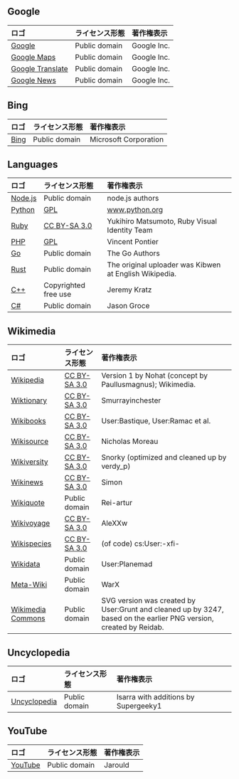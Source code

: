 ## Google
| ロゴ | ライセンス形態 | 著作権表示 |
|:--|:--|:--|
| [Google](https://commons.wikimedia.org/wiki/File:Google_%22G%22_Logo.svg) | Public domain | Google Inc. |
| [Google Maps](https://commons.wikimedia.org/wiki/File:Google_Maps_icon_(2020).svg) | Public domain | Google Inc. |
| [Google Translate](https://commons.wikimedia.org/wiki/File:Google_Translate_logo.svg) | Public domain | Google Inc. |
| [Google News](https://commons.wikimedia.org/wiki/File:Google_News_icon.svg) | Public domain | Google Inc. |

## Bing
| ロゴ | ライセンス形態 | 著作権表示 |
|:--|:--|:--|
| [Bing](https://commons.wikimedia.org/wiki/File:Bing_logo_(2016).svg) | Public domain | Microsoft Corporation |

## Languages
| ロゴ | ライセンス形態 | 著作権表示 |
|:--|:--|:--|
| [Node.js](https://commons.wikimedia.org/wiki/File:Node.js_logo.svg) | Public domain | node.js authors |
| [Python](https://commons.wikimedia.org/wiki/File:Python-logo-notext.svg) | [GPL](http://www.gnu.org/licenses/gpl.html) | www.python.org |
| [Ruby](https://commons.wikimedia.org/wiki/File:Ruby_logo.svg) | [CC BY-SA 3.0](https://creativecommons.org/licenses/by-sa/2.5) | Yukihiro Matsumoto, Ruby Visual Identity Team |
| [PHP](https://commons.wikimedia.org/wiki/File:Webysther_20160423_-_Elephpant.svg) | [GPL](http://www.gnu.org/licenses/gpl.html) | Vincent Pontier |
| [Go](https://commons.wikimedia.org/wiki/File:Go_Logo_Blue.svg) | Public domain | The Go Authors |
| [Rust](https://commons.wikimedia.org/wiki/File:Rust_programming_language_black_logo.svg) | Public domain | The original uploader was Kibwen at English Wikipedia. |
| [C++](https://commons.wikimedia.org/wiki/File:ISO_C%2B%2B_Logo.svg) | Copyrighted free use | Jeremy Kratz |
| [C#](https://commons.wikimedia.org/wiki/File:C_Sharp_wordmark.svg) | Public domain | Jason Groce |

## Wikimedia
| ロゴ | ライセンス形態 | 著作権表示 |
|:--|:--|:--|
| [Wikipedia](https://commons.wikimedia.org/wiki/File:Wikipedia-logo-v2.svg) | [CC BY-SA 3.0](https://creativecommons.org/licenses/by-sa/3.0) | Version 1 by Nohat (concept by Paullusmagnus); Wikimedia. |
| [Wiktionary](https://commons.wikimedia.org/wiki/File:Wiktionary-logo.svg) | [CC BY-SA 3.0](https://creativecommons.org/licenses/by-sa/3.0) | Smurrayinchester |
| [Wikibooks](https://commons.wikimedia.org/wiki/File:Wikiversity-logo.svg) | [CC BY-SA 3.0](https://creativecommons.org/licenses/by-sa/3.0) | User:Bastique, User:Ramac et al. |
| [Wikisource](https://commons.wikimedia.org/wiki/File:Wikisource-logo.svg) | [CC BY-SA 3.0](https://creativecommons.org/licenses/by-sa/3.0) | Nicholas Moreau |
| [Wikiversity](https://commons.wikimedia.org/wiki/File:Wikiversity-logo.svg) | [CC BY-SA 3.0](https://creativecommons.org/licenses/by-sa/3.0) | Snorky (optimized and cleaned up by verdy_p) |
| [Wikinews](https://commons.wikimedia.org/wiki/File:Wikinews-logo.svg) | [CC BY-SA 3.0](https://creativecommons.org/licenses/by-sa/3.0) | Simon |
| [Wikiquote](https://commons.wikimedia.org/wiki/File:Wikiquote-logo.svg) | Public domain | Rei-artur |
| [Wikivoyage](https://commons.wikimedia.org/wiki/File:Wikivoyage-logo.svg) | [CC BY-SA 3.0](https://creativecommons.org/licenses/by-sa/3.0) | AleXXw |
| [Wikispecies](https://commons.wikimedia.org/wiki/File:Wikispecies-logo.svg) | [CC BY-SA 3.0](https://creativecommons.org/licenses/by-sa/3.0) | (of code) cs:User:-xfi- |
| [Wikidata](https://commons.wikimedia.org/wiki/File:Wikidata-logo.svg) | Public domain | User:Planemad |
| [Meta-Wiki](https://commons.wikimedia.org/wiki/File:Wikimedia-logo-meta.svg) | Public domain | WarX |
| [Wikimedia Commons](https://commons.wikimedia.org/wiki/File:Commons-logo.svg) | Public domain | SVG version was created by User:Grunt and cleaned up by 3247, based on the earlier PNG version, created by Reidab. |

## Uncyclopedia
| ロゴ | ライセンス形態 | 著作権表示 |
|:--|:--|:--|
| [Uncyclopedia](https://commons.wikimedia.org/wiki/File:Uncyclopedia_logo_notext.svg) | Public domain | Isarra with additions by Supergeeky1 |

## YouTube
| ロゴ | ライセンス形態 | 著作権表示 |
|:--|:--|:--|
| [YouTube](https://commons.wikimedia.org/wiki/File:YouTube_full-color_icon_(2017).svg) | Public domain | Jarould |